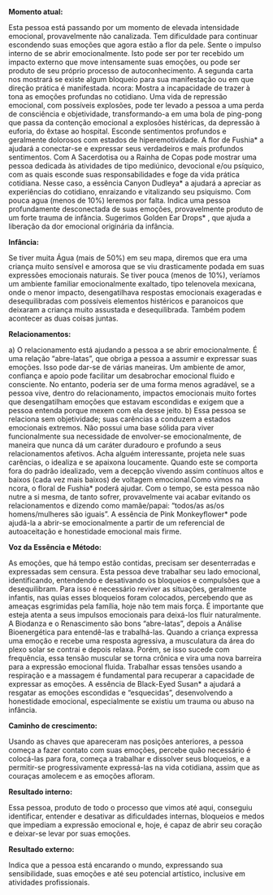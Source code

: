 **Momento atual:**

 Esta pessoa está passando por um momento de elevada intensidade emocional, provavelmente não canalizada. Tem dificuldade para continuar escondendo suas emoções que agora estão a flor da pele. Sente o impulso interno de se abrir emocionalmente. Isto pode ser por ter recebido um impacto externo que move intensamente suas emoções, ou pode ser produto de seu próprio processo de autoconhecimento. A segunda carta nos mostrará se existe algum bloqueio para sua manifestação ou em que direção prática é manifestada.  ncora: Mostra a incapacidade de trazer à tona as emoções profundas no cotidiano. Uma vida de repressão emocional, com possíveis explosões, pode ter levado a pessoa a uma perda de consciência e objetividade, transformando-a em uma bola de ping-pong que passa da contenção emocional a explosões histéricas, da depressão à euforia, do êxtase ao hospital. Esconde sentimentos profundos e geralmente dolorosos com estados de hiperemotividade. A flor de Fushia* a ajudará a conectar-se e expressar seus verdadeiros e mais profundos sentimentos. Com A Sacerdotisa ou a Rainha de Copas pode mostrar uma pessoa dedicada às atividades de tipo mediúnico, devocional e/ou psíquico, com as quais esconde suas responsabilidades e foge da vida prática cotidiana. Nesse caso, a essência Canyon Dudleya* a ajudará a apreciar as experiências do cotidiano, enraizando e vitalizando seu psiquismo. Com pouca agua (menos de 10%) leremos por falta. Indica uma pessoa profundamente desconectada de suas emoções, provavelmente produto de um forte trauma de infância. Sugerimos Golden Ear Drops* , que ajuda a liberação da dor emocional originária da infância. 


**Infância:**

 Se tiver muita Água (mais de 50%) em seu mapa, diremos que era uma criança muito sensível e amorosa que se viu drasticamente podada em suas expressões emocionais naturais. Se tiver pouca (menos de 10%), veríamos um ambiente familiar emocionalmente exaltado, tipo telenovela mexicana, onde o menor impacto, desengatilhava respostas emocionais exageradas e desequilibradas com possíveis elementos histéricos e paranoicos que deixaram a criança muito assustada e desequilibrada. Também podem acontecer as duas coisas juntas. 


**Relacionamentos:**

 a) O relacionamento está ajudando a pessoa a se abrir emocionalmente. É uma relação “abre-latas”, que obriga a pessoa a assumir e expressar suas emoções. Isso pode dar-se de várias maneiras. Um ambiente de amor, confiança e apoio pode facilitar um desabrochar emocional fluido e consciente. No entanto, poderia ser de uma forma menos agradável, se a pessoa vive, dentro do relacionamento, impactos emocionais muito fortes que desengatilham emoções que estavam escondidas e exigem que a pessoa entenda porque mexem com ela desse jeito. b) Essa pessoa se relaciona sem objetividade; suas carências a conduzem a estados emocionais extremos. Não possui uma base sólida para viver funcionalmente sua necessidade de envolver-se emocionalmente, de maneira que nunca dá um caráter duradouro e profundo a seus relacionamentos afetivos. Acha alguém interessante, projeta nele suas carências, o idealiza e se apaixona loucamente. Quando este se comporta fora do padrão idealizado, vem a decepção vivendo assim contínuos altos e baixos (cada vez mais baixos) de voltagem emocional.Como vimos na  ncora, o floral de Fushia* poderá ajudar. Com o tempo, se esta pessoa não nutre a si mesma, de tanto sofrer, provavelmente vai acabar evitando os relacionamentos e dizendo como mamãe/papai: “todos/as as/os homens/mulheres são iguais”. A essência de Pink Monkeyflower* pode ajudá-la a abrir-se emocionalmente a partir de um referencial de autoaceitação e honestidade emocional mais firme. 


**Voz da Essência e Método:**

 As emoções, que há tempo estão contidas, precisam ser desenterradas e expressadas sem censura. Esta pessoa deve trabalhar seu lado emocional, identificando, entendendo e desativando os bloqueios e compulsões que a desequilibram. Para isso é necessário reviver as situações, geralmente infantis, nas quias esses bloqueios foram colocados, percebendo que as ameaças esgrimidas pela família, hoje não tem mais força. É importante que esteja atenta a seus impulsos emocionais para deixá-los fluir naturalmente. A Biodanza e o Renascimento são bons “abre-latas”, depois a Análise Bioenergética para entendê-las e trabalhá-las. Quando a criança expressa uma emoção e recebe uma resposta agressiva, a musculatura da área do plexo solar se contrai e depois relaxa. Porém, se isso sucede com frequência, essa tensão muscular se torna crônica e vira uma nova barreira para a expressão emocional fluida. Trabalhar essas tensões usando a respiração e a massagem é fundamental para recuperar a capacidade de expressar as emoções. A essência de Black-Eyed Susan* a ajudará a resgatar as emoções escondidas e “esquecidas”, desenvolvendo a honestidade emocional, especialmente se existiu um trauma ou abuso na infância. 


**Caminho de crescimento:**

 Usando as chaves que apareceram nas posições anteriores, a pessoa começa a fazer contato com suas emoções, percebe quão necessário é colocá-las para fora, começa a trabalhar e dissolver seus bloqueios, e a permitir-se progressivamente expressá-las na vida cotidiana, assim que as couraças amolecem e as emoções afloram. 


**Resultado interno:**

 Essa pessoa, produto de todo o processo que vimos até aqui, conseguiu identificar, entender e desativar as dificuldades internas, bloqueios e medos que impediam a expressão emocional e, hoje, é capaz de abrir seu coração e deixar-se levar por suas emoções. 


**Resultado externo:**

 Indica que a pessoa está encarando o mundo, expressando sua sensibilidade, suas emoções e até seu potencial artístico, inclusive em atividades profissionais. 
